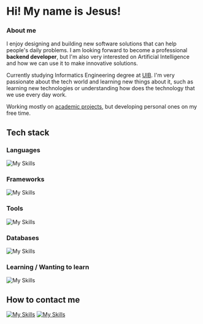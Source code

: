 # **Hi! My name is Jesus!**

### **About me**
I enjoy designing and building new software solutions that can help people's daily problems. I am looking forward to become a professional **backend developer**, but I'm also very interested on Artificial Intelligence and how we can use it to make innovative solutions.

Currently studying Informatics Engineering degree at [UIB](https://www.uib.cat/). I'm very passionate about the tech world and learning new things about it, such as learning new technologies or understanding how does the technology that we use every day work.

Working mostly on [academic projects](https://github.com/jcasben/Programacion-Ing-Informatica), but developing personal ones on my free time.

## **Tech stack**

### **Languages**

![My Skills](https://go-skill-icons.vercel.app/api/icons?i=java,rust,c)

### **Frameworks**

![My Skills](https://go-skill-icons.vercel.app/api/icons?i=spring,angular,rocket)

### **Tools**

![My Skills](https://go-skill-icons.vercel.app/api/icons?i=git,docker,github,postman)

### **Databases**

![My Skills](https://go-skill-icons.vercel.app/api/icons?i=mongodb)

### **Learning / Wanting to learn**

![My Skills](https://go-skill-icons.vercel.app/api/icons?i=postgres)

## **How to contact me**
[![My Skills](https://skillicons.dev/icons?i=instagram)](https://www.instagram.com/jesuslearnstocode/)
[![My Skills](https://skillicons.dev/icons?i=linkedin)](https://www.linkedin.com/in/jesuscastillobenito/)
